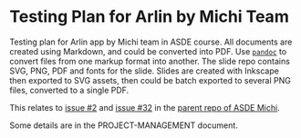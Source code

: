 # Testing Plan for Arlin by Michi Team

Testing plan for Arlin app by Michi team in ASDE course. All documents are created using Markdown, and could be converted into PDF. Use [`pandoc`](http://johnmacfarlane.net/pandoc) to convert files from one markup format into another.
The slide repo contains SVG, PNG, PDF and fonts for the slide. Slides are created with Inkscape then exported to SVG assets, then could be batch exported to several PNG files, converted to a single PDF.

This relates to [issue #2](https://github.com/gunadarma-academy/asde-michi/issues/2) and [issue #32](https://github.com/gunadarma-academy/asde-michi/issues/32) in the [parent repo of ASDE Michi](https://github.com/gunadarma-academy/asde-michi).

Some details are in the PROJECT-MANAGEMENT document.